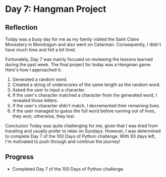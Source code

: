 # Day 7: Hangman Project

## Reflection
 Today was a busy day for me as my family visited the Saint Claire Monastery in Mondragon and also went on Catarman. Consequently, I didn't have much time and felt a bit tired.

 Fortunately, Day 7 was mainly focused on reviewing the lessons learned during the past week. The final project for today was a Hangman game. Here's how I approached it:

 1. Generated a random word.
 2. Created a string of underscores of the same length as the random word.
 3. Asked the user to input a character.
 4. If the user's character matched a character from the generated word, I revealed those letters.
 5. If the user's character didn't match, I decremented their remaining lives.
 6. If the user managed to guess the full word before running out of lives, they won; otherwise, they lost.
 
 Conclusion
 Today was quite challenging for me, given that I was tired from traveling and usually prefer to relax on Sundays. However, I was determined to complete Day 7 of the 100 Days of Python challenge. With 93 days left, I'm motivated to push through and continue the journey!

## Progress
- Completed Day 7 of the 100 Days of Python challenge.